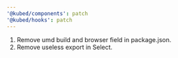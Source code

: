 ```yaml
---
'@kubed/components': patch
'@kubed/hooks': patch
---
```


1. Remove umd build and browser field in package.json.
2. Remove useless export in Select.

